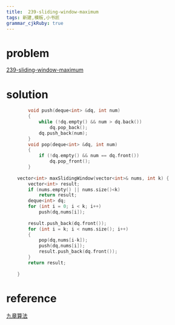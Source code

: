 ```yaml
---
title:  239-sliding-window-maximum
tags: 新建,模板,小书匠
grammar_cjkRuby: true
---
```



# problem
[239-sliding-window-maximum](https://leetcode.com/problems/sliding-window-maximum/#/description)

# solution
```cpp
        void push(deque<int> &dq, int num)
        {
            while (!dq.empty() && num > dq.back()) 
                dq.pop_back();
            dq.push_back(num);
        }
        void pop(deque<int> &dq, int num)
        {
            if (!dq.empty() && num == dq.front())
                dq.pop_front();
        }
    
    vector<int> maxSlidingWindow(vector<int>& nums, int k) {
        vector<int> result;
        if (nums.empty() || nums.size()<k)
            return result;
        deque<int> dq;
        for (int i = 0; i < k; i++)
            push(dq,nums[i]);
        
        result.push_back(dq.front());
        for (int i = k; i < nums.size(); i++)
        {
            pop(dq,nums[i-k]);
            push(dq,nums[i]);
            result.push_back(dq.front());
        }
        return result;
        
    }
```


# reference

[九章算法](http://www.jiuzhang.com/solutions/sliding-window-maximum/)
